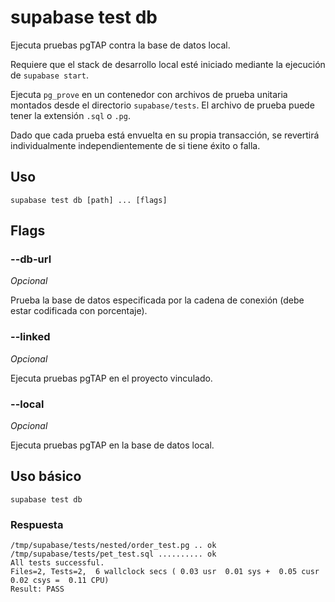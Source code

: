 # supabase test db

Ejecuta pruebas pgTAP contra la base de datos local.

Requiere que el stack de desarrollo local esté iniciado mediante la ejecución de `supabase start`.

Ejecuta `pg_prove` en un contenedor con archivos de prueba unitaria montados desde el directorio `supabase/tests`. El archivo de prueba puede tener la extensión `.sql` o `.pg`.

Dado que cada prueba está envuelta en su propia transacción, se revertirá individualmente independientemente de si tiene éxito o falla.

## Uso

```
supabase test db [path] ... [flags]
```

## Flags

### --db-url <string>

_Opcional_

Prueba la base de datos especificada por la cadena de conexión (debe estar codificada con porcentaje).

### --linked

_Opcional_

Ejecuta pruebas pgTAP en el proyecto vinculado.

### --local

_Opcional_

Ejecuta pruebas pgTAP en la base de datos local.

## Uso básico

```
supabase test db
```

### Respuesta

```
/tmp/supabase/tests/nested/order_test.pg .. ok
/tmp/supabase/tests/pet_test.sql .......... ok
All tests successful.
Files=2, Tests=2,  6 wallclock secs ( 0.03 usr  0.01 sys +  0.05 cusr  0.02 csys =  0.11 CPU)
Result: PASS
```